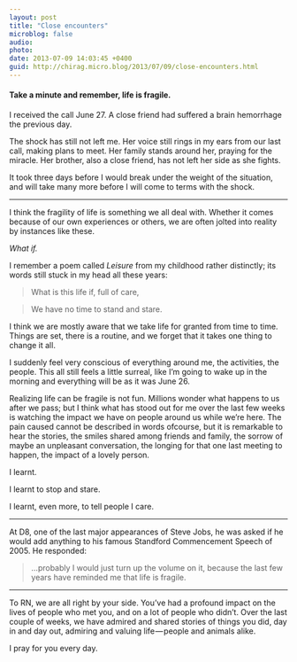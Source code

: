 ```yaml
---
layout: post
title: "Close encounters"
microblog: false
audio: 
photo: 
date: 2013-07-09 14:03:45 +0400
guid: http://chirag.micro.blog/2013/07/09/close-encounters.html
---
```

<h4>Take a minute and remember, life is fragile.</h4>
<p>I received the call June 27. A close friend had suffered a brain hemorrhage the previous day.</p>
<p>The shock has still not left me. Her voice still rings in my ears from our last call, making plans to meet. Her family stands around her, praying for the miracle. Her brother, also a close friend, has not left her side as she fights.</p>
<p>It took three days before I would break under the weight of the situation, and will take many more before I will come to terms with the shock.</p>
<hr>

<p>I think the fragility of life is something we all deal with. Whether it comes because of our own experiences or others, we are often jolted into reality by instances like these.</p>
<p><em>What if.</em></p>
<p>I remember a poem called <em>Leisure </em>from my childhood rather distinctly; its words still stuck in my head all these years:</p>
<blockquote>What is this life if, full of care,</blockquote>
<blockquote>We have no time to stand and stare.</blockquote>
<p>I think we are mostly aware that we take life for granted from time to time. Things are set, there is a routine, and we forget that it takes one thing to change it all.</p>
<p>I suddenly feel very conscious of everything around me, the activities, the people. This all still feels a little surreal, like I’m going to wake up in the morning and everything will be as it was June 26.</p>
<p>Realizing life can be fragile is not fun. Millions wonder what happens to us after we pass; but I think what has stood out for me over the last few weeks is watching the impact we have on people around us while we’re here. The pain caused cannot be described in words ofcourse, but it is remarkable to hear the stories, the smiles shared among friends and family, the sorrow of maybe an unpleasant conversation, the longing for that one last meeting to happen, the impact of a lovely person.</p>
<p>I learnt.</p>
<p>I learnt to stop and stare.</p>
<p>I learnt, even more, to tell people I care.</p>
<hr>

<p>At D8, one of the last major appearances of Steve Jobs, he was asked if he would add anything to his famous Standford Commencement Speech of 2005. He responded:</p>
<blockquote>…probably I would just turn up the volume on it, because the last few years have reminded me that life is fragile.</blockquote>
<hr>

<p>To RN, we are all right by your side. You’ve had a profound impact on the lives of people who met you, and on a lot of people who didn’t. Over the last couple of weeks, we have admired and shared stories of things you did, day in and day out, admiring and valuing life — people and animals alike.</p>
<p>I pray for you every day.</p>

